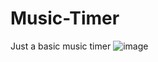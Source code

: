 # Music-Timer
 Just a basic music timer
![image](https://github.com/user-attachments/assets/3b5e7db0-93bf-4329-b9d2-c228ce21f608)

